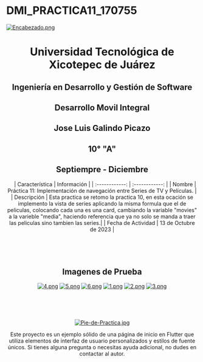 # DMI_PRACTICA11_170755


[![Encabezado.png](https://i.postimg.cc/PJKtvHNC/Encabezado.png)](https://postimg.cc/K3kXCdPb)

<div align="center">
  
# Universidad Tecnológica de Xicotepec de Juárez

## Ingeniería en Desarrollo y Gestión de Software

## Desarrollo Movil Integral

## Jose Luis Galindo Picazo
 
## 10° "A"

## Septiempre - Diciembre


&nbsp;
&nbsp;
|  Característica |  Información |
| :------------: | :------------: |
| Nombre  |  Práctica 11:  Implementación de navegación entre Series de TV y Películas. |
| Descripción  |  Esta practica se retomo la practica 10, en esta ocación se implemento la vista de series aplicando la misma formula que el de peliculas, colocando cada una es una card, cambiando la variable "movies" a la varieble "media", haciendo referencia que ya no solo se manda a traer las peliculas sino tambien las series.|
|  Fecha de Actividad  |  13 de Octubre de 2023  |

&nbsp;
&nbsp;

&nbsp;
&nbsp;


## Imagenes de Prueba

[![4.png](https://i.postimg.cc/NMJBSmg5/4.png)](https://postimg.cc/FdLMJfk4)
[![5.png](https://i.postimg.cc/NFZYft2t/5.png)](https://postimg.cc/sGPbwtJH)
[![6.png](https://i.postimg.cc/Mp2xCW8b/6.png)](https://postimg.cc/4m5rtRym)
[![1.png](https://i.postimg.cc/RZS9SgNN/1.png)](https://postimg.cc/F7BwGgb4)
[![2.png](https://i.postimg.cc/TPh6mhjx/2.png)](https://postimg.cc/67sgxW1b)
[![3.png](https://i.postimg.cc/bvMjR8Lt/3.png)](https://postimg.cc/06p38TTk)

<br>
<br>
<br>

[![Pie-de-Practica.jpg](https://i.postimg.cc/MKKZ2nrV/Pie-de-Practica.jpg)](https://postimg.cc/WtCc01V1)

Este proyecto es un ejemplo sólido de una página de inicio en Flutter que utiliza elementos de interfaz de usuario personalizados y estilos de fuente únicos. Si tienes alguna pregunta o necesitas ayuda adicional, no dudes en contactar al autor.
